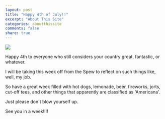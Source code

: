 ```yaml
---
layout: post
title: "Happy 4th of July!!"
excerpt: "About This Site"
categories: aboutthissite
comments: false
share: true
---
```


![](https://thumbs.dreamstime.com/x/american-flag-fireworks-background-24474626.jpg)


Happy 4th to everyone who still considers your country great, fantastic, or whatever. 

I will be taking this week off from the Spew to reflect on such things like, well, my job. 


So have a great week filled with hot dogs, lemonade, beer, fireworks, jorts, cut-off tees, and other things that apparently are classified as 'Americana'. 


Just please don't blow yourself up. 



See you in a week!!!!



